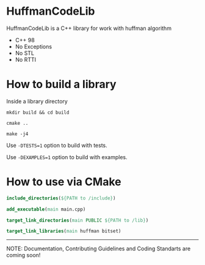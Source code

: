 # HuffmanCodeLib
HuffmanCodeLib is a C++ library for work with huffman algorithm

* C++ 98
* No Exceptions
* No STL
* No RTTI

# How to build a library
Inside a library directory
```
mkdir build && cd build

cmake ..

make -j4
```
Use `-DTESTS=1` option to build with tests.

Use `-DEXAMPLES=1` option to build with examples.

# How to use via CMake
```cmake
include_directories(${PATH to /include})

add_executable(main main.cpp)

target_link_directories(main PUBLIC ${PATH to /lib})

target_link_libraries(main huffman bitset)
```
---------------
NOTE: Documentation, Contributing Guidelines and Coding Standarts are coming soon!
